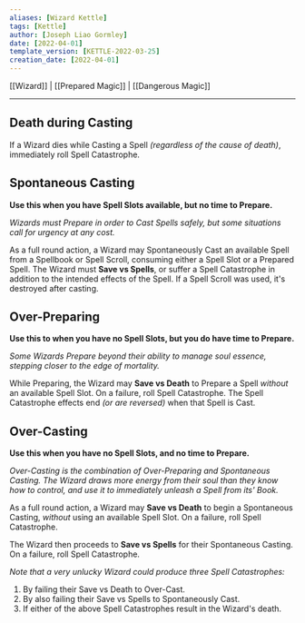 ```yaml
---
aliases: [Wizard Kettle]
tags: [Kettle]
author: [Joseph Liao Gormley]
date: [2022-04-01]
template_version: [KETTLE-2022-03-25]
creation_date: [2022-04-01]
---
```

[[Wizard]] | [[Prepared Magic]] | [[Dangerous Magic]]
___
## Death during Casting
If a Wizard dies while Casting a Spell *(regardless of the cause of death)*, immediately roll Spell Catastrophe.

## Spontaneous Casting
**Use this when you have Spell Slots available, but no time to Prepare.**

*Wizards must Prepare in order to Cast Spells safely, but some situations call for urgency at any cost.* 

As a full round action, a Wizard may Spontaneously Cast an available Spell from a Spellbook or Spell Scroll, consuming either a Spell Slot or a Prepared Spell. The Wizard must **Save vs Spells**, or suffer a Spell Catastrophe in addition to the intended effects of the Spell. <!--~~This often includes Conjuring Calamity on themselves.~~--> If a Spell Scroll was used, it's destroyed after casting.

## Over-Preparing
**Use this to when you have no Spell Slots, but you do have time to Prepare.**

*Some Wizards Prepare beyond their ability to manage soul essence, stepping closer to the edge of mortality.*

While Preparing, the Wizard may **Save vs Death** to Prepare a Spell *without* an available Spell Slot. On a failure, roll Spell Catastrophe. The Spell Catastrophe effects end *(or are reversed)* when that Spell is Cast.

## Over-Casting
**Use this when you have no Spell Slots, and no time to Prepare.**

<!--*Wizard magic is limited by the amount of energy they can safely harvest from the soul. As they progress, they harness can more of this energy, more efficiently.*
-->
<!--*Spell Slots represent the number of Spells a Wizard can safely Cast each day, not the full capacity of their soul. Wizards can keep drawing on their soul's energy to Cast, but risk death in doing so.*0-->
*Over-Casting is the combination of Over-Preparing and Spontaneous Casting. The Wizard draws more energy from their soul than they know how to control, and use it to immediately unleash a Spell from its' Book.*

As a full round action, a Wizard may **Save vs Death** to begin a Spontaneous Casting, *without* using an available Spell Slot. On a failure, roll Spell Catastrophe. 

The Wizard then proceeds to **Save vs Spells** for their Spontaneous Casting. On a failure, roll Spell Catastrophe.

*Note that a very unlucky Wizard could produce three Spell Catastrophes:*
1. By failing their Save vs Death to Over-Cast.
2. By also failing their Save vs Spells to Spontaneously Cast.
3. If either of the above Spell Catastrophes result in the Wizard's death.